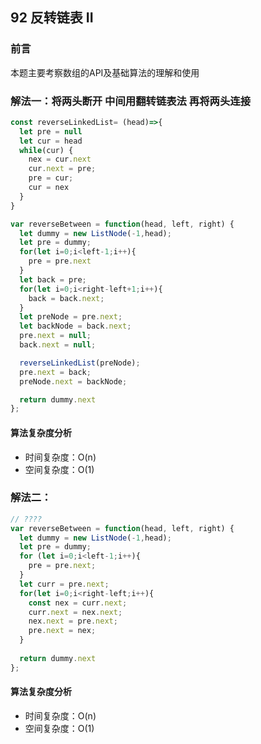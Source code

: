 ## 92 反转链表 II

### 前言
本题主要考察数组的API及基础算法的理解和使用


### 解法一：将两头断开 中间用翻转链表法 再将两头连接


```js
const reverseLinkedList= (head)=>{
  let pre = null
  let cur = head
  while(cur) {
    nex = cur.next
    cur.next = pre;
    pre = cur;
    cur = nex
  }
}

var reverseBetween = function(head, left, right) {
  let dummy = new ListNode(-1,head);
  let pre = dummy;
  for(let i=0;i<left-1;i++){
    pre = pre.next
  }
  let back = pre;
  for(let i=0;i<right-left+1;i++){
    back = back.next;
  }
  let preNode = pre.next;
  let backNode = back.next;
  pre.next = null;
  back.next = null;

  reverseLinkedList(preNode);
  pre.next = back;
  preNode.next = backNode;

  return dummy.next
};
```

#### 算法复杂度分析
- 时间复杂度：O(n)
- 空间复杂度：O(1) 
&nbsp;

### 解法二：


```js
// ???? 
var reverseBetween = function(head, left, right) {
  let dummy = new ListNode(-1,head);
  let pre = dummy;
  for (let i=0;i<left-1;i++){
    pre = pre.next;
  }
  let curr = pre.next;
  for(let i=0;i<right-left;i++){
    const nex = curr.next;
    curr.next = nex.next;
    nex.next = pre.next;
    pre.next = nex;
  }
  
  return dummy.next
};
```

#### 算法复杂度分析
- 时间复杂度：O(n)
- 空间复杂度：O(1) 
&nbsp;
